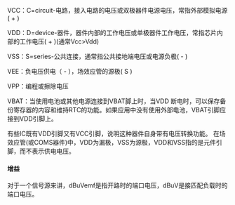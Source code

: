 VCC：C=circuit-电路，接入电路的电压或双极器件电源电压，常指外部模拟电源( + )

VDD：D=device-器件，器件内部的工作电压或单极器件工作电压，常指芯片内部的工作电压( + )(通常Vcc>Vdd)

VSS：S=series-公共连接，通常指公共接地端电压或电源负极( - )

VEE：负电压供电（ - ），场效应管的源极( S )

VPP：编程或擦除电压

VBAT：当使用电池或其他电源连接到VBAT脚上时，当VDD 断电时，可以保存备份寄存器的内容和维持RTC的功能。如果应用中没有使用外部电池，VBAT引脚应接到VDD引脚上。



有些IC既有VDD引脚又有VCC引脚，说明这种器件自身带有电压转换功能。
在场效应管(或COMS器件)中，VDD为漏极，VSS为源极，VDD和VSS指的是元件引脚，而不表示供电电压。



#### 增益

对于一个信号源来讲，dBuVemf是指开路时的端口电压，dBuV是接匹配负载时的端口电压。